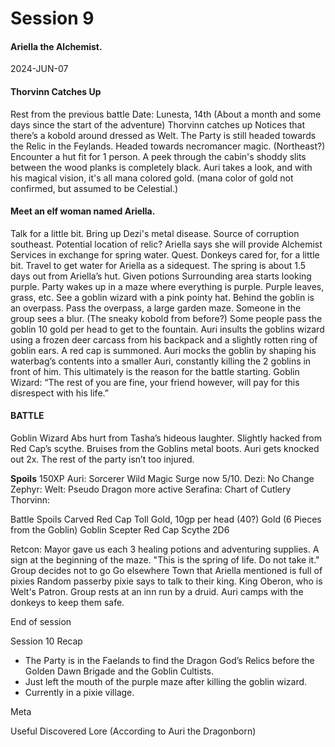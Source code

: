 # Session 9 
#### Ariella the Alchemist.
2024-JUN-07

#### Thorvinn Catches Up
Rest from the previous battle
Date: Lunesta, 14th (About a month and some days since the start of the adventure)
Thorvinn catches up
Notices that there’s a kobold around dressed as Welt.
The Party is still headed towards the Relic in the Feylands.
Headed towards necromancer magic. (Northeast?)
Encounter a hut fit for 1 person. A peek through the cabin's shoddy slits between the wood planks is completely black. Auri takes a look, and with his magical vision, it's all mana colored gold.
(mana color of gold not confirmed, but assumed to be Celestial.)

#### Meet an elf woman named **Ariella**.
Talk for a little bit.
Bring up Dezi's metal disease.
Source of corruption southeast. Potential location of relic?
Ariella says she will provide Alchemist Services in exchange for spring water. Quest.
Donkeys cared for, for a little bit.
Travel to get water for Ariella as a sidequest. The spring is about 1.5 days out from Ariella’s hut.
Given potions
Surrounding area starts looking purple.
Party wakes up in a maze where everything is purple. Purple leaves, grass, etc.
See a goblin wizard with a pink pointy hat.
Behind the goblin is an overpass. Pass the overpass, a large garden maze.
Someone in the group sees a blur. (The sneaky kobold from before?)
Some people pass the goblin 10 gold per head to get to the fountain.
Auri insults the goblins wizard using a frozen deer carcass from his backpack and a slightly rotten ring of goblin ears.
A red cap is summoned.
Auri mocks the goblin by shaping his waterbag’s contents into a smaller Auri, constantly killing the 2 goblins in front of him. This ultimately is the reason for the battle starting. Goblin Wizard: “The rest of you are fine, your friend however, will pay for this disrespect with his life.”
#### BATTLE
Goblin Wizard
Abs hurt from Tasha’s hideous laughter. Slightly hacked from Red Cap’s scythe. Bruises from the Goblins metal boots. Auri gets knocked out 2x. The rest of the party isn’t too injured. 

**Spoils**
150XP
Auri: Sorcerer Wild Magic Surge now 5/10.
Dezi: No Change
Zephyr: 
Welt: Pseudo Dragon more active
Serafina: Chart of Cutlery
Thorvinn: 

Battle Spoils 
Carved Red Cap
Toll Gold, 10gp per head (40?)
Gold (6 Pieces from the Goblin)
Goblin Scepter
Red Cap Scythe 2D6



Retcon: Mayor gave us each 3 healing potions and adventuring supplies.
A sign at the beginning of the maze. "This is the spring of life. Do not take it."
Group decides not to go
Go elsewhere
Town that Ariella mentioned is full of pixies
Random passerby pixie says to talk to their king. King Oberon, who is Welt's Patron.
Group rests at an inn run by a druid.
Auri camps with the donkeys to keep them safe.

End of session

Session 10 Recap
- The Party is in the Faelands to find the Dragon God’s Relics before the Golden Dawn Brigade and the Goblin Cultists.
- Just left the mouth of the purple maze after killing the goblin wizard.
- Currently in a pixie village.


Meta




Useful Discovered Lore (According to Auri the Dragonborn)

